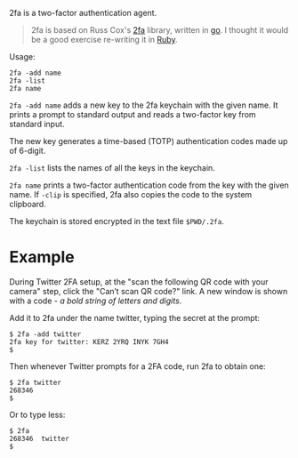 
2fa is a two-factor authentication agent.

> 2fa is based on Russ Cox's [2fa](https://github.com/rsc/2fa) library, written in [go](https://golang.org/). I thought it would be a good exercise re-writing it in [Ruby](https://www.ruby-lang.org/en/).

Usage:

```console
2fa -add name
2fa -list
2fa name
```

`2fa -add name` adds a new key to the 2fa keychain with the given name. It prints a prompt to standard output and reads a two-factor key from standard input.

The new key generates a time-based (TOTP) authentication codes made up of 6-digit.

`2fa -list` lists the names of all the keys in the keychain.

`2fa name` prints a two-factor authentication code from the key with the given name. If `-clip` is specified, 2fa also copies the code to the system clipboard.

The keychain is stored encrypted in the text file `$PWD/.2fa`.

# Example

During Twitter 2FA setup, at the "scan the following QR code with your camera" step, click the "Can’t scan QR code?" link. A new window is shown with a code - *a bold string of letters and digits*.

Add it to 2fa under the name twitter, typing the secret at the prompt:

```console
$ 2fa -add twitter
2fa key for twitter: KERZ 2YRQ INYK 7GH4
$
```
Then whenever Twitter prompts for a 2FA code, run 2fa to obtain one:

```console
$ 2fa twitter
268346
$
```

Or to type less:

```console
$ 2fa
268346	twitter
$
```